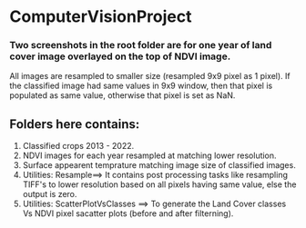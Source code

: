 # ComputerVisionProject
 
### Two screenshots in the root folder are for one year of land cover image overlayed on the top of NDVI image. 
All images are resampled to smaller size (resampled 9x9 pixel as 1 pixel).
If the classified image had same values in 9x9 window, then that pixel is populated as same value, otherwise that pixel is set as NaN.
## Folders here contains:
1. Classified crops 2013 - 2022.
2. NDVI images for each year resampled at matching lower resolution.
3. Surface appearent temprature matching image size of classified images.
4. Utilities: Resample==> It contains post processing tasks like resampling TIFF's to lower resolution based on all pixels having same value, else the output is zero.
5. Utilities: ScatterPlotVsClasses ==> To generate the Land Cover classes Vs NDVI pixel sacatter plots (before and after filterning).


